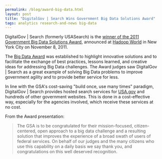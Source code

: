 ```yaml
---
permalink: /blog/award-big-data.html
layout: post
title: "DigitalGov | Search Wins Government Big Data Solutions Award"
tags: analytics research-and-news big-data 
---
```


DigitalGov | Search (formerly USASearch) is the [winner of the 2011 Government Big Data Solutions Award](http://ctolabs.com/gsa-usasearch-wins-2011-government-big-data-solutions-award), announced at [Hadoop World](http://www.hadoopworld.com) in New York City on November 8, 2011.

The [Big Data Award](http://ctolabs.com/big-data-award) was established to highlight innovative solutions and to facilitate the exchange of best practices, lessons learned, and creative ideas for addressing Big Data challenges. The Award judges saw DigitalGov | Search as a great example of solving Big Data problems to improve government agility and to provide better service for less.

In line with the GSA's cost-saving "build once, use many times" paradigm, DigitalGov | Search provides hosted search services for [USA.gov](http://www.usa.gov) and hundreds of other government websites. This is done in a cost-effective way, especially for the agencies involved, which receive these services at no cost.

From the Award presentation:

> The GSA is to be congratulated for their mission-focused, citizen-centered, open approach to a big data challenge and a resulting solution that improves the experience of a broad swath of users of federal services. On behalf of our judges and the many citizens who use this capability on a daily basis we say thank you, and congratulations on this well deserved recognition.